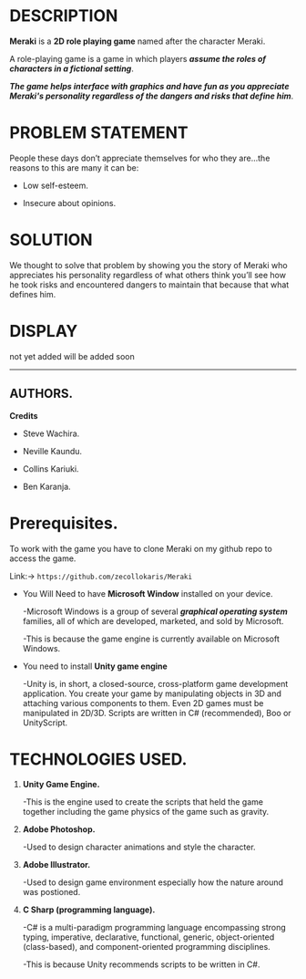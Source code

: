# DESCRIPTION

**Meraki** is a **2D role playing game** named after the character Meraki.

A role-playing game is a game in which players ***assume the roles of characters in a fictional setting***. 

***The game helps interface with graphics and have fun as you appreciate **Meraki's personality** regardless of the dangers and risks that define him***.

# PROBLEM STATEMENT

People these days don’t appreciate themselves for who they are...the reasons to this are many it can be:

* Low self-esteem.

* Insecure about opinions.

# SOLUTION

We thought to solve that problem by showing you the story of Meraki who appreciates his personality regardless of what others think you’ll see how he took risks and encountered dangers to maintain that because that what defines him.

# DISPLAY

not yet added will be added soon

---

## AUTHORS.
**Credits**

* Steve Wachira.

* Neville Kaundu.

* Collins Kariuki.

* Ben Karanja.


# Prerequisites.

To work with the game you have to clone Meraki on my github repo to access the game. 

Link:->  ```https://github.com/zecollokaris/Meraki```
    

* You Will Need to have **Microsoft Window** installed on your device.

    -Microsoft Windows is a group of several ***graphical operating system*** families, all of which are developed, marketed, and sold by Microsoft.

    -This is because the game engine is currently available on Microsoft Windows.


*  You need to install **Unity game engine**

    -Unity is, in short, a closed-source, cross-platform game development application. You create your game by manipulating objects in 3D and attaching various components to them. Even 2D games must be manipulated in 2D/3D. Scripts are written in C# (recommended), Boo or UnityScript.

# TECHNOLOGIES USED.

1. **Unity Game Engine.**

    -This is the engine used to create the scripts that held the game together including the game physics of the game such as gravity.

2. **Adobe Photoshop.**

    -Used to design character animations and style the character.

3. **Adobe Illustrator.**

    -Used to design game environment especially how the nature around was postioned.

4. **C Sharp (programming language).**

    -C# is a multi-paradigm programming language encompassing strong typing, imperative, declarative, functional, generic, object-oriented (class-based), and component-oriented programming disciplines.

    -This is because Unity recommends scripts to be written in C#.

